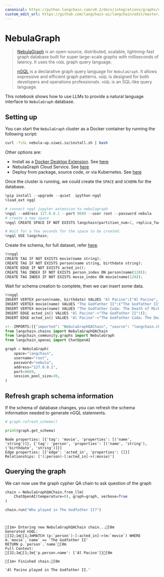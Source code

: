 ```yaml
---
canonical: https://python.langchain.com/v0.2/docs/integrations/graphs/nebula_graph/
custom_edit_url: https://github.com/langchain-ai/langchain/edit/master/docs/docs/integrations/graphs/nebula_graph.ipynb
---
```


# NebulaGraph

>[NebulaGraph](https://www.nebula-graph.io/) is an open-source, distributed, scalable, lightning-fast
> graph database built for super large-scale graphs with milliseconds of latency. It uses the `nGQL` graph query language.
>
>[nGQL](https://docs.nebula-graph.io/3.0.0/3.ngql-guide/1.nGQL-overview/1.overview/) is a declarative graph query language for `NebulaGraph`. It allows expressive and efficient graph patterns. `nGQL` is designed for both developers and operations professionals. `nGQL` is an SQL-like query language.

This notebook shows how to use LLMs to provide a natural language interface to `NebulaGraph` database.

## Setting up

You can start the `NebulaGraph` cluster as a Docker container by running the following script:

```bash
curl -fsSL nebula-up.siwei.io/install.sh | bash
```

Other options are:
- Install as a [Docker Desktop Extension](https://www.docker.com/blog/distributed-cloud-native-graph-database-nebulagraph-docker-extension/). See [here](https://docs.nebula-graph.io/3.5.0/2.quick-start/1.quick-start-workflow/)
- NebulaGraph Cloud Service. See [here](https://www.nebula-graph.io/cloud)
- Deploy from package, source code, or via Kubernetes. See [here](https://docs.nebula-graph.io/)

Once the cluster is running, we could create the `SPACE` and `SCHEMA` for the database.


```python
%pip install --upgrade --quiet  ipython-ngql
%load_ext ngql

# connect ngql jupyter extension to nebulagraph
%ngql --address 127.0.0.1 --port 9669 --user root --password nebula
# create a new space
%ngql CREATE SPACE IF NOT EXISTS langchain(partition_num=1, replica_factor=1, vid_type=fixed_string(128));
```


```python
# Wait for a few seconds for the space to be created.
%ngql USE langchain;
```

Create the schema, for full dataset, refer [here](https://www.siwei.io/en/nebulagraph-etl-dbt/).


```python
%%ngql
CREATE TAG IF NOT EXISTS movie(name string);
CREATE TAG IF NOT EXISTS person(name string, birthdate string);
CREATE EDGE IF NOT EXISTS acted_in();
CREATE TAG INDEX IF NOT EXISTS person_index ON person(name(128));
CREATE TAG INDEX IF NOT EXISTS movie_index ON movie(name(128));
```

Wait for schema creation to complete, then we can insert some data.


```python
%%ngql
INSERT VERTEX person(name, birthdate) VALUES "Al Pacino":("Al Pacino", "1940-04-25");
INSERT VERTEX movie(name) VALUES "The Godfather II":("The Godfather II");
INSERT VERTEX movie(name) VALUES "The Godfather Coda: The Death of Michael Corleone":("The Godfather Coda: The Death of Michael Corleone");
INSERT EDGE acted_in() VALUES "Al Pacino"->"The Godfather II":();
INSERT EDGE acted_in() VALUES "Al Pacino"->"The Godfather Coda: The Death of Michael Corleone":();
```


```python
<!--IMPORTS:[{"imported": "NebulaGraphQAChain", "source": "langchain.chains", "docs": "https://api.python.langchain.com/en/latest/chains/langchain_community.chains.graph_qa.nebulagraph.NebulaGraphQAChain.html", "title": "NebulaGraph"}, {"imported": "NebulaGraph", "source": "langchain_community.graphs", "docs": "https://api.python.langchain.com/en/latest/graphs/langchain_community.graphs.nebula_graph.NebulaGraph.html", "title": "NebulaGraph"}, {"imported": "ChatOpenAI", "source": "langchain_openai", "docs": "https://api.python.langchain.com/en/latest/chat_models/langchain_openai.chat_models.base.ChatOpenAI.html", "title": "NebulaGraph"}]-->
from langchain.chains import NebulaGraphQAChain
from langchain_community.graphs import NebulaGraph
from langchain_openai import ChatOpenAI
```


```python
graph = NebulaGraph(
    space="langchain",
    username="root",
    password="nebula",
    address="127.0.0.1",
    port=9669,
    session_pool_size=30,
)
```

## Refresh graph schema information

If the schema of database changes, you can refresh the schema information needed to generate nGQL statements.


```python
# graph.refresh_schema()
```


```python
print(graph.get_schema)
```
```output
Node properties: [{'tag': 'movie', 'properties': [('name', 'string')]}, {'tag': 'person', 'properties': [('name', 'string'), ('birthdate', 'string')]}]
Edge properties: [{'edge': 'acted_in', 'properties': []}]
Relationships: ['(:person)-[:acted_in]->(:movie)']
```
## Querying the graph

We can now use the graph cypher QA chain to ask question of the graph


```python
chain = NebulaGraphQAChain.from_llm(
    ChatOpenAI(temperature=0), graph=graph, verbose=True
)
```


```python
chain.run("Who played in The Godfather II?")
```
```output


[1m> Entering new NebulaGraphQAChain chain...[0m
Generated nGQL:
[32;1m[1;3mMATCH (p:`person`)-[:acted_in]->(m:`movie`) WHERE m.`movie`.`name` == 'The Godfather II'
RETURN p.`person`.`name`[0m
Full Context:
[32;1m[1;3m{'p.person.name': ['Al Pacino']}[0m

[1m> Finished chain.[0m
```


```output
'Al Pacino played in The Godfather II.'
```